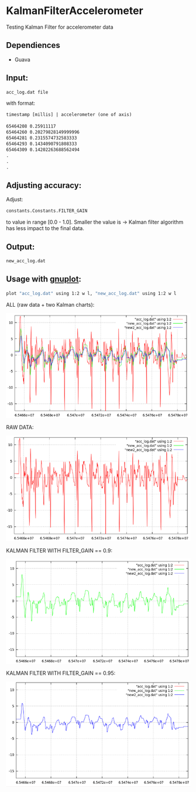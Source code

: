 KalmanFilterAccelerometer
=========================

Testing Kalman Filter for accelerometer data

Dependiences
------------

- Guava

Input:
------

```bash
acc_log.dat file
```

with format:

    timestamp [millis] | accelerometer (one of axis)
    
    65464208 0.25911117
    65464260 0.20279828149999996
    65464281 0.2315574732583333
    65464293 0.1434090791808333
    65464309 0.14202263688562494
    .
    .
    .

Adjusting accuracy:
----------

Adjust:

```bash
constants.Constants.FILTER_GAIN
```

to value in range [0.0 - 1.0].
Smaller the value is -> Kalman filter algorithm has less impact to the final data. 

Output:
-------

```bash
new_acc_log.dat
```

Usage with [gnuplot]:
---------------------

```bash
plot "acc_log.dat" using 1:2 w l, "new_acc_log.dat" using 1:2 w l
```

ALL (raw data + two Kalman charts):

![alt tag](https://raw.githubusercontent.com/Bresiu/KalmanFilterAccelerometer/master/charts/all.png)

RAW DATA:

![alt tag](https://raw.githubusercontent.com/Bresiu/KalmanFilterAccelerometer/master/charts/raw.png)

KALMAN FILTER WITH FILTER_GAIN == 0.9:

![alt tag](https://raw.githubusercontent.com/Bresiu/KalmanFilterAccelerometer/master/charts/gain0_9.png)

KALMAN FILTER WITH FILTER_GAIN == 0.95:

![alt tag](https://raw.githubusercontent.com/Bresiu/KalmanFilterAccelerometer/master/charts/gain0_95.png)

[gnuplot]:http://www.gnuplot.info/
